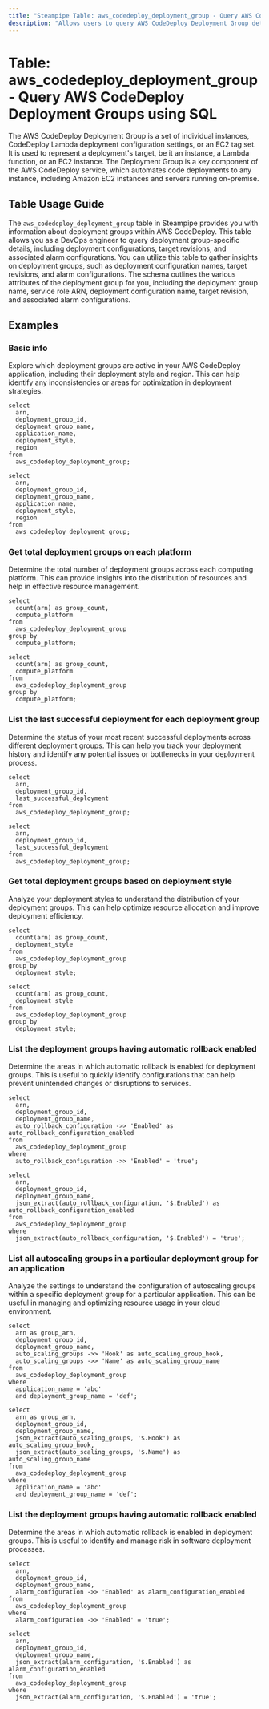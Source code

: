 ```yaml
---
title: "Steampipe Table: aws_codedeploy_deployment_group - Query AWS CodeDeploy Deployment Groups using SQL"
description: "Allows users to query AWS CodeDeploy Deployment Group details including deployment configurations, target revisions, and associated alarm configurations."
---
```


# Table: aws_codedeploy_deployment_group - Query AWS CodeDeploy Deployment Groups using SQL

The AWS CodeDeploy Deployment Group is a set of individual instances, CodeDeploy Lambda deployment configuration settings, or an EC2 tag set. It is used to represent a deployment's target, be it an instance, a Lambda function, or an EC2 instance. The Deployment Group is a key component of the AWS CodeDeploy service, which automates code deployments to any instance, including Amazon EC2 instances and servers running on-premise.

## Table Usage Guide

The `aws_codedeploy_deployment_group` table in Steampipe provides you with information about deployment groups within AWS CodeDeploy. This table allows you as a DevOps engineer to query deployment group-specific details, including deployment configurations, target revisions, and associated alarm configurations. You can utilize this table to gather insights on deployment groups, such as deployment configuration names, target revisions, and alarm configurations. The schema outlines the various attributes of the deployment group for you, including the deployment group name, service role ARN, deployment configuration name, target revision, and associated alarm configurations.

## Examples

### Basic info
Explore which deployment groups are active in your AWS CodeDeploy application, including their deployment style and region. This can help identify any inconsistencies or areas for optimization in deployment strategies.

```sql+postgres
select
  arn,
  deployment_group_id,
  deployment_group_name,
  application_name,
  deployment_style,
  region
from
  aws_codedeploy_deployment_group;
```

```sql+sqlite
select
  arn,
  deployment_group_id,
  deployment_group_name,
  application_name,
  deployment_style,
  region
from
  aws_codedeploy_deployment_group;
```

### Get total deployment groups on each platform
Determine the total number of deployment groups across each computing platform. This can provide insights into the distribution of resources and help in effective resource management.

```sql+postgres
select
  count(arn) as group_count,
  compute_platform
from
  aws_codedeploy_deployment_group
group by
  compute_platform;
```

```sql+sqlite
select
  count(arn) as group_count,
  compute_platform
from
  aws_codedeploy_deployment_group
group by
  compute_platform;
```

### List the last successful deployment for each deployment group
Determine the status of your most recent successful deployments across different deployment groups. This can help you track your deployment history and identify any potential issues or bottlenecks in your deployment process.

```sql+postgres
select
  arn,
  deployment_group_id,
  last_successful_deployment
from
  aws_codedeploy_deployment_group;
```

```sql+sqlite
select
  arn,
  deployment_group_id,
  last_successful_deployment
from
  aws_codedeploy_deployment_group;
```

### Get total deployment groups based on deployment style
Analyze your deployment styles to understand the distribution of your deployment groups. This can help optimize resource allocation and improve deployment efficiency.

```sql+postgres
select
  count(arn) as group_count,
  deployment_style
from
  aws_codedeploy_deployment_group
group by
  deployment_style;
```

```sql+sqlite
select
  count(arn) as group_count,
  deployment_style
from
  aws_codedeploy_deployment_group
group by
  deployment_style;
```

### List the deployment groups having automatic rollback enabled
Determine the areas in which automatic rollback is enabled for deployment groups. This is useful to quickly identify configurations that can help prevent unintended changes or disruptions to services.

```sql+postgres
select
  arn,
  deployment_group_id,
  deployment_group_name,
  auto_rollback_configuration ->> 'Enabled' as auto_rollback_configuration_enabled
from
  aws_codedeploy_deployment_group
where
  auto_rollback_configuration ->> 'Enabled' = 'true';
```

```sql+sqlite
select
  arn,
  deployment_group_id,
  deployment_group_name,
  json_extract(auto_rollback_configuration, '$.Enabled') as auto_rollback_configuration_enabled
from
  aws_codedeploy_deployment_group
where
  json_extract(auto_rollback_configuration, '$.Enabled') = 'true';
```

### List all autoscaling groups in a particular deployment group for an application
Analyze the settings to understand the configuration of autoscaling groups within a specific deployment group for a particular application. This can be useful in managing and optimizing resource usage in your cloud environment.

```sql+postgres
select
  arn as group_arn,
  deployment_group_id,
  deployment_group_name,
  auto_scaling_groups ->> 'Hook' as auto_scaling_group_hook,
  auto_scaling_groups ->> 'Name' as auto_scaling_group_name
from
  aws_codedeploy_deployment_group
where
  application_name = 'abc'
  and deployment_group_name = 'def';
```

```sql+sqlite
select
  arn as group_arn,
  deployment_group_id,
  deployment_group_name,
  json_extract(auto_scaling_groups, '$.Hook') as auto_scaling_group_hook,
  json_extract(auto_scaling_groups, '$.Name') as auto_scaling_group_name
from
  aws_codedeploy_deployment_group
where
  application_name = 'abc'
  and deployment_group_name = 'def';
```

### List the deployment groups having automatic rollback enabled
Determine the areas in which automatic rollback is enabled in deployment groups. This is useful to identify and manage risk in software deployment processes.

```sql+postgres
select
  arn,
  deployment_group_id,
  deployment_group_name,
  alarm_configuration ->> 'Enabled' as alarm_configuration_enabled
from
  aws_codedeploy_deployment_group
where
  alarm_configuration ->> 'Enabled' = 'true';
```

```sql+sqlite
select
  arn,
  deployment_group_id,
  deployment_group_name,
  json_extract(alarm_configuration, '$.Enabled') as alarm_configuration_enabled
from
  aws_codedeploy_deployment_group
where
  json_extract(alarm_configuration, '$.Enabled') = 'true';
```